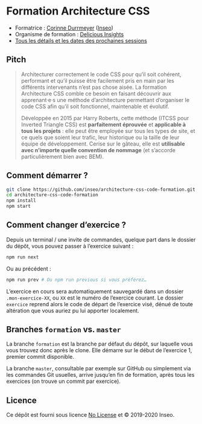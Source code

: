 # Formation Architecture CSS

- Formatrice : [Corinne Durrmeyer](https://twitter.com/schillinger) ([Inseo](https://inseo.fr/))
- Organisme de formation : [Delicious Insights](https://delicious-insights.com/)
- [Tous les détails et les dates des prochaines sessions](https://delicious-insights.com/fr/formations/architecture-css/)

## Pitch

> Architecturer correctement le code CSS pour qu’il soit cohérent, performant et qu’il puisse être facilement pris en main par les différents intervenants n’est pas chose aisée. La formation Architecture CSS comble ce besoin en faisant découvrir aux apprenant·e·s une méthode d’architecture permettant d’organiser le code CSS afin qu’il soit fonctionnel, maintenable et évolutif.
>
> Développée en 2015 par Harry Roberts, cette méthode (ITCSS pour Inverted Triangle CSS) est **parfaitement éprouvée** et **applicable à tous les projets** : elle peut être employée sur tous les types de site, et ce quels que soient leur trafic, leur historique ou la taille de leur équipe de développement. Cerise sur le gâteau, elle est **utilisable avec n’importe quelle convention de nommage** (et s’accorde particulièrement bien avec BEM).

## Comment démarrer ?

```bash
git clone https://github.com/inseo/architecture-css-code-formation.git
cd architecture-css-code-formation
npm install
npm start
```

## Comment changer d’exercice ?

Depuis un terminal / une invite de commandes, quelque part dans le dossier du dépôt, vous pouvez passer à l’exercice suivant :

```bash
npm run next
```

Ou au précédent :

```bash
npm run prev # Ou npm run previous si vous préférez…
```

L’exercice en cours sera automatiquement sauvegardé dans un dossier `.mon-exercice-XX`, ou `XX` est le numéro de l’exercice courant. Le dossier `exercice` reprend alors le code de départ de l’exercice visé, dénué de toute altération que vous auriez pu lui apporter localement.

## Branches `formation` vs. `master`

La branche `formation` est la branche par défaut du dépôt, sur laquelle vous vous trouvez donc après le clone. Elle démarre sur le début de l’exercice 1, premier commit disponible.

La branche `master`, consultable par exemple sur GitHub ou simplement via les commandes Git usuelles, arrive jusqu’en fin de formation, après tous les exercices (on trouve un commit par exercice).

## Licence

Ce dépôt est fourni sous licence [No License](./license.md) et © 2019-2020 Inseo.
